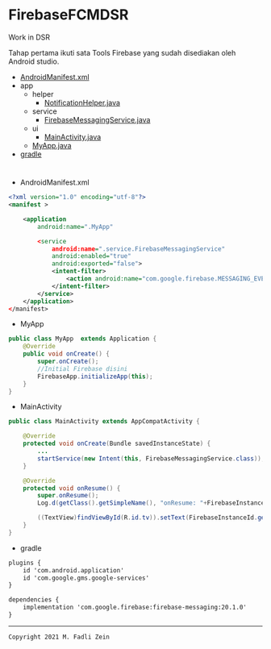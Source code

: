 # FirebaseFCMDSR
 Work in DSR

 Tahap pertama ikuti sata Tools Firebase yang sudah disediakan oleh Android studio.

- [AndroidManifest.xml](https://github.com/gzeinnumer/FirebaseFCMDSR/blob/master/app/src/main/AndroidManifest.xml)
- app
  - helper
    -  [NotificationHelper.java](https://github.com/gzeinnumer/FirebaseFCMDSR/blob/master/app/src/main/java/com/gzeinnumer/firebasefcmdsr/helper/NotificationHelper.java)
  - service
    -  [FirebaseMessagingService.java](https://github.com/gzeinnumer/FirebaseFCMDSR/blob/master/app/src/main/java/com/gzeinnumer/firebasefcmdsr/service/FirebaseMessagingService.java)
  - ui
    -  [MainActivity.java](https://github.com/gzeinnumer/FirebaseFCMDSR/blob/master/app/src/main/java/com/gzeinnumer/firebasefcmdsr/ui/MainActivity.java)
  - [MyApp.java](https://github.com/gzeinnumer/FirebaseFCMDSR/blob/master/app/src/main/java/com/gzeinnumer/firebasefcmdsr/MyApp.java)
- [gradle](https://github.com/gzeinnumer/FirebaseFCMDSR/blob/master/app/build.gradle)

#

- AndroidManifest.xml
```xml
<?xml version="1.0" encoding="utf-8"?>
<manifest >

    <application
        android:name=".MyApp"

        <service
            android:name=".service.FirebaseMessagingService"
            android:enabled="true"
            android:exported="false">
            <intent-filter>
                <action android:name="com.google.firebase.MESSAGING_EVENT" />
            </intent-filter>
        </service>
    </application>
</manifest>
```

- MyApp
```java
public class MyApp  extends Application {
    @Override
    public void onCreate() {
        super.onCreate();
        //Initial Firebase disini
        FirebaseApp.initializeApp(this);
    }
}
```

- MainActivity
```java
public class MainActivity extends AppCompatActivity {

    @Override
    protected void onCreate(Bundle savedInstanceState) {
        ...
        startService(new Intent(this, FirebaseMessagingService.class));
    }

    @Override
    protected void onResume() {
        super.onResume();
        Log.d(getClass().getSimpleName(), "onResume: "+FirebaseInstanceId.getInstance().getToken());

        ((TextView)findViewById(R.id.tv)).setText(FirebaseInstanceId.getInstance().getToken());
    }
}
```

- gradle
```xml
plugins {
    id 'com.android.application'
    id 'com.google.gms.google-services'
}

dependencies {
    implementation 'com.google.firebase:firebase-messaging:20.1.0'
}
```

---

```
Copyright 2021 M. Fadli Zein
```